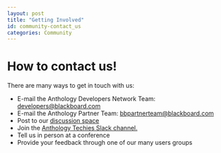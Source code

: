 ```yaml
---
layout: post
title: "Getting Involved"
id: community-contact_us
categories: Community
---
```


# How to contact us!

There are many ways to get in touch with us:

- E-mail the Anthology Developers Network Team: [developers@blackboard.com](mailto:developers@blackboard.com)
- E-mail the Anthology Partner Team: [bbpartnerteam@blackboard.com](bbpartnerteam@blackboard.com)
- Post to our [discussion space](https://community.blackboard.com/developers)
- Join the [Anthology Techies Slack channel.](https://join.slack.com/t/blackboardtechies/shared_invite/zt-nheykjth-wLgONrE58MS53H~oySYk1g)
- Tell us in person at a conference
- Provide your feedback through one of our many users groups
